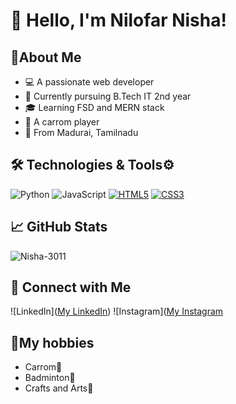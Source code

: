 # 👋 Hello, I'm Nilofar Nisha!

##  👤About Me
-  💻 A passionate web developer
-  🔭 Currently pursuing B.Tech IT 2nd year
-  🎓 Learning FSD and MERN stack
-  🥇 A carrom player
-  📍 From Madurai, Tamilnadu


## 🛠️ Technologies & Tools⚙️
![Python](https://img.shields.io/badge/-Python-333333?style=flat&logo=python)
![JavaScript](https://img.shields.io/badge/-JavaScript-333333?style=flat&logo=javascript)
[![HTML5](https://img.shields.io/badge/-HTML5-E34F26?style=flat&logo=html5&logoColor=white)](https://developer.mozilla.org/en-US/docs/Web/Guide/HTML/HTML5)
[![CSS3](https://img.shields.io/badge/-CSS3-1572B6?style=flat&logo=css3&logoColor=white)](https://developer.mozilla.org/en-US/docs/Web/CSS)


## 📈 GitHub Stats
![Nisha-3011](https://github.com/Nisha-3011/Nisha.git)

## 🔗 Connect with Me
![LinkedIn]([My LinkedIn](https://www.linkedin.com/in/NILOFARNISHAMohamedRaffiyukthin/))
![Instagram]([My Instagram](https://www.instagram.com/_x.nixha.x_/)

## 🏸My hobbies
- Carrom🥇
- Badminton🏸
- Crafts and Arts🎨




